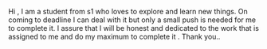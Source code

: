 Hi , I am a student from s1 who loves to explore and learn new things. 
On coming to deadline I can deal with it but only a small push is needed for me to complete it. 
I assure that I will be honest and dedicated to the work that is assigned to me and do my maximum to complete it .
Thank you..
